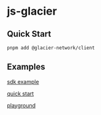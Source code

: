 # js-glacier

## Quick Start

```bash
pnpm add @glacier-network/client
```

## Examples

[sdk example](./apps/sdk-example/)

[quick start](https://github.com/Glacier-Labs/glacier-quickstart)

[playground](./apps/playground/)
